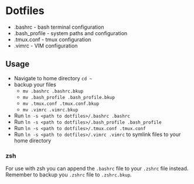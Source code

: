 # Dotfiles

* .bashrc - bash terminal configuration
* .bash_profile - system paths and configuration
* .tmux.conf - tmux configuration
* .vimrc - VIM configuration

## Usage
* Navigate to home directory `cd ~`
* backup your files
  * `mv .bashrc .bashrc.bkup`
  * `mv .bash_profile .bash_profile.bkup`
  * `mv .tmux.conf .tmux.conf.bkup`
  * `mv .vimrc .vimrc.bkup`
* Run `ln -s <path to dotfiles>/.bashrc .bashrc`
* Run `ln -s <path to dotfiles>/.bash_profile .bash_profile`
* Run `ln -s <path to dotfiles>/.tmux.conf .tmux.conf`
* Run `ln -s <path to dotfiles>/.vimrc .vimrc` to symlink files to your home directory

### zsh
For use with zsh you can append the `.bashrc` file to your `.zshrc` file instead. Remember
to backup you `.zshrc` file to `.zshrc.bkup`.
